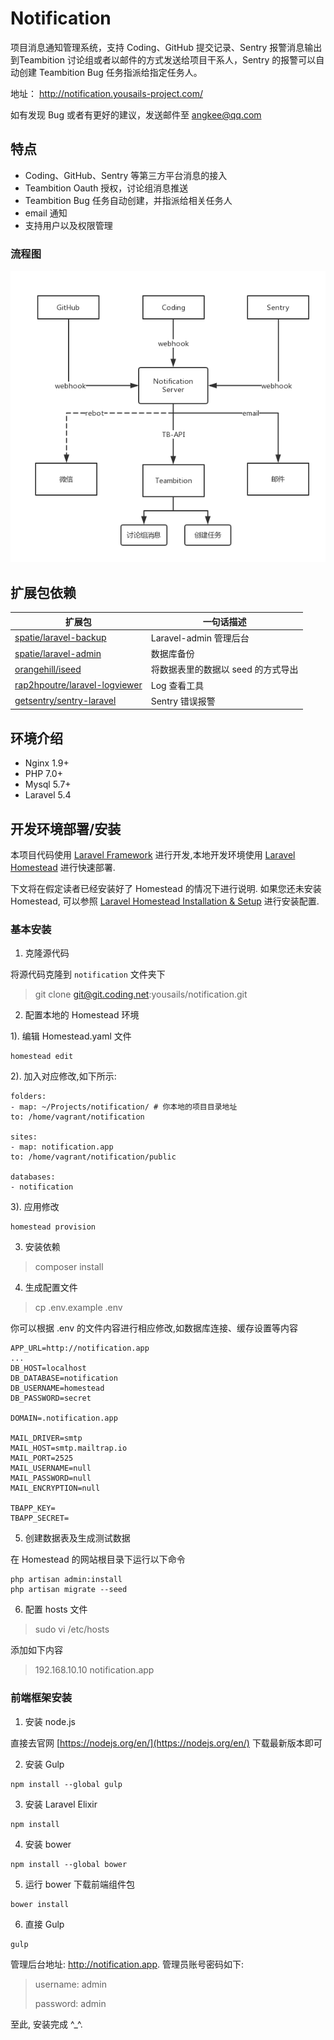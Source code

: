 # Notification

项目消息通知管理系统，支持 Coding、GitHub 提交记录、Sentry 报警消息输出到Teambition 讨论组或者以邮件的方式发送给项目干系人，Sentry 的报警可以自动创建 Teambition Bug 任务指派给指定任务人。

地址： http://notification.yousails-project.com/

如有发现 Bug 或者有更好的建议，发送邮件至 angkee@qq.com

## 特点
- Coding、GitHub、Sentry 等第三方平台消息的接入
- Teambition Oauth 授权，讨论组消息推送
- Teambition Bug 任务自动创建，并指派给相关任务人
- email 通知
- 支持用户以及权限管理

### 流程图

![Notification 流程图](./Notification.png)

## 扩展包依赖

| 扩展包 | 一句话描述 |
| --- | --- | 
| [spatie/laravel-backup](https://github.com/z-song/laravel-admin.git)| Laravel-admin 管理后台 |
| [spatie/laravel-admin](https://github.com/spatie/laravel-backup.git)| 数据库备份 |
| [orangehill/iseed](https://github.com/orangehill/iseed)| 将数据表里的数据以 seed 的方式导出 |
| [rap2hpoutre/laravel-logviewer](https://github.com/rap2hpoutre/laravel-log-viewer)| Log 查看工具 |
| [getsentry/sentry-laravel](https://github.com/getsentry/sentry-laravel)| Sentry 错误报警 |

## 环境介绍

- Nginx 1.9+
- PHP 7.0+
- Mysql 5.7+
- Laravel 5.4

## 开发环境部署/安装

本项目代码使用 [Laravel Framework](http://laravel.com/) 进行开发,本地开发环境使用 [Laravel Homestead](http://laravel-china.org/docs/5.4/homestead) 进行快速部署.

下文将在假定读者已经安装好了 Homestead 的情况下进行说明. 如果您还未安装 Homestead, 可以参照 [Laravel Homestead Installation & Setup](http://laravel-china.org/docs/5.4/homestead#installation-and-setup) 进行安装配置.

### 基本安装

1. 克隆源代码

将源代码克隆到 `notification` 文件夹下

> git clone git@git.coding.net:yousails/notification.git

2. 配置本地的 Homestead 环境

1). 编辑 Homestead.yaml 文件

```shell
homestead edit
```

2). 加入对应修改,如下所示:

```
folders:
- map: ~/Projects/notification/ # 你本地的项目目录地址
to: /home/vagrant/notification

sites:
- map: notification.app
to: /home/vagrant/notification/public

databases:
- notification
```

3). 应用修改

```shell
homestead provision
```

3. 安装依赖
> composer install

4. 生成配置文件
> cp .env.example .env

你可以根据 .env 的文件内容进行相应修改,如数据库连接、缓存设置等内容

```
APP_URL=http://notification.app
...
DB_HOST=localhost
DB_DATABASE=notification
DB_USERNAME=homestead
DB_PASSWORD=secret

DOMAIN=.notification.app

MAIL_DRIVER=smtp
MAIL_HOST=smtp.mailtrap.io
MAIL_PORT=2525
MAIL_USERNAME=null
MAIL_PASSWORD=null
MAIL_ENCRYPTION=null

TBAPP_KEY=
TBAPP_SECRET=

```

5. 创建数据表及生成测试数据

在 Homestead 的网站根目录下运行以下命令

```shell
php artisan admin:install
php artisan migrate --seed
```
6. 配置 hosts 文件
> sudo vi /etc/hosts

添加如下内容
> 192.168.10.10 notification.app


### 前端框架安装

1. 安装 node.js

直接去官网 [https://nodejs.org/en/](https://nodejs.org/en/) 下载最新版本即可

2. 安装 Gulp

```shell
npm install --global gulp
```

3. 安装 Laravel Elixir

```shell
npm install
```

4. 安装 bower

```shell
npm install --global bower
```

5. 运行 bower 下载前端组件包

```shell
bower install
```

6. 直接 Gulp

```shell
gulp
```


管理后台地址: http://notification.app. 管理员账号密码如下:

> username: admin
>
> password: admin

至此, 安装完成 ^_^.